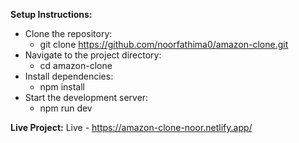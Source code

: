 **Setup Instructions:**

* Clone the repository:
    - git clone https://github.com/noorfathima0/amazon-clone.git
* Navigate to the project directory:
    - cd amazon-clone
* Install dependencies:
    - npm install
* Start the development server:
    - npm run dev

**Live Project:**
Live - https://amazon-clone-noor.netlify.app/
